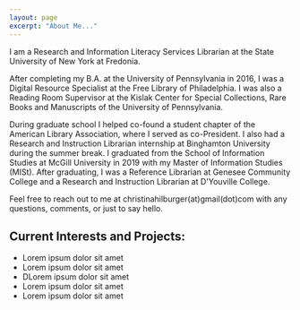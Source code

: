 ```yaml
---
layout: page
excerpt: "About Me..."
---
```

I am a Research and Information Literacy Services Librarian at the State University of New York at Fredonia. 

After completing my B.A. at the University of Pennsylvania in 2016, I was a Digital Resource Specialist at the Free Library of Philadelphia. I was also a Reading Room Supervisor at the Kislak Center for Special Collections, Rare Books and Manuscripts of the University of Pennsylvania.

During graduate school I helped co-found a student chapter of the American Library Association, where I served as co-President. I also had a Research and Instruction Librarian internship at Binghamton University during the summer break. I graduated from the School of Information Studies at McGill University in 2019 with my Master of Information Studies (MISt). After graduating, I was a Reference Librarian at Genesee Community College and a Research and Instruction Librarian at D'Youville College.

Feel free to reach out to me at christinahilburger(at)gmail(dot)com with any questions, comments, or just to say hello.


## Current Interests and Projects:

- Lorem ipsum dolor sit amet
- Lorem ipsum dolor sit amet
- DLorem ipsum dolor sit amet
- Lorem ipsum dolor sit amet
- Lorem ipsum dolor sit amet
